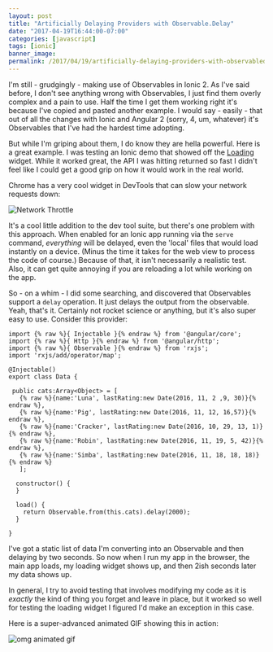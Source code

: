 ```yaml
---
layout: post
title: "Artificially Delaying Providers with Observable.Delay"
date: "2017-04-19T16:44:00-07:00"
categories: [javascript]
tags: [ionic]
banner_image: 
permalink: /2017/04/19/artificially-delaying-providers-with-observabledelay
---
```


I'm still - grudgingly - making use of Observables in Ionic 2. As I've said before, I don't see anything wrong with Observables, I just find them overly complex and a pain to use. Half the time I get them working right it's because I've copied and pasted another example. I would say - easily - that out of all the changes with Ionic and Angular 2 (sorry, 4, um, whatever) it's Observables that I've had the hardest time adopting.

But while I'm griping about them, I do know they are hella powerful. Here is a great example. I was testing an Ionic demo that showed off the [Loading](http://ionicframework.com/docs/components/#loading) widget. While it worked great, the API I was hitting returned so fast I didn't feel like I could get a good grip on how it would work in the real world.

Chrome has a very cool widget in DevTools that can slow your network requests down:

![Network Throttle](https://static.raymondcamden.com/images/2017/4/delay1.png)

It's a cool little addition to the dev tool suite, but there's one problem with this approach. When enabled for an Ionic app running via the `serve` command, *everything* will be delayed, even the 'local' files that would load instantly on a device. (Minus the time it takes for the web view to process the code of course.) Because of that, it isn't necessarily a realistic test. Also, it can get quite annoying if you are reloading a lot while working on the app. 

So - on a whim - I did some searching, and discovered that Observables support a `delay` operation. It just delays the output from the observable. Yeah, that's it. Certainly not rocket science or anything, but it's also super easy to use. Consider this provider:

<pre><code class="language-javascript">import {% raw %}{ Injectable }{% endraw %} from &#x27;@angular&#x2F;core&#x27;;
import {% raw %}{ Http }{% endraw %} from &#x27;@angular&#x2F;http&#x27;;
import {% raw %}{ Observable }{% endraw %} from &#x27;rxjs&#x27;;
import &#x27;rxjs&#x2F;add&#x2F;operator&#x2F;map&#x27;;

@Injectable()
export class Data {

 public cats:Array&lt;Object&gt; = [
   {% raw %}{name:&#x27;Luna&#x27;, lastRating:new Date(2016, 11, 2 ,9, 30)}{% endraw %},
   {% raw %}{name:&#x27;Pig&#x27;, lastRating:new Date(2016, 11, 12, 16,57)}{% endraw %},
   {% raw %}{name:&#x27;Cracker&#x27;, lastRating:new Date(2016, 10, 29, 13, 1)}{% endraw %},
   {% raw %}{name:&#x27;Robin&#x27;, lastRating:new Date(2016, 11, 19, 5, 42)}{% endraw %},
   {% raw %}{name:&#x27;Simba&#x27;, lastRating:new Date(2016, 11, 18, 18, 18)}{% endraw %}
   ];

  constructor() {
  }

  load() {
    return Observable.from(this.cats).delay(2000);
  }

}
</code></pre>

I've got a static list of data I'm converting into an Observable and then delaying by two seconds. So now when I run my app in the browser, the main app loads, my loading widget shows up, and then 2ish seconds later my data shows up. 

In general, I try to avoid testing that involves modifying my code as it is *exactly* the kind of thing you forget and leave in place, but it worked so well for testing the loading widget I figured I'd make an exception in this case.

Here is a super-advanced animated GIF showing this in action:

![omg animated gif](https://static.raymondcamden.com/images/2017/4/licecap1.gif)